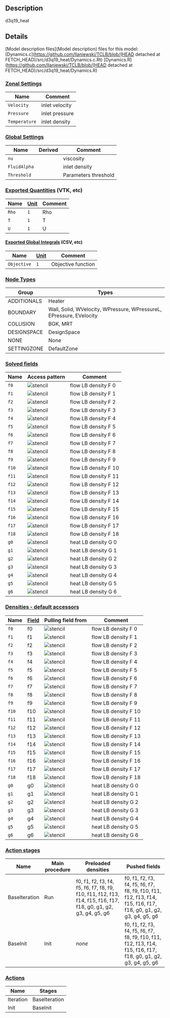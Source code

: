 

## Description
d3q19_heat

## Details
[Model description files](Model description) files for this model:
[Dynamics.c](https://github.com/llaniewski/TCLB/blob/(HEAD detached at FETCH_HEAD)/src/d3q19_heat/Dynamics.c.Rt)
[Dynamics.R](https://github.com/llaniewski/TCLB/blob/(HEAD detached at FETCH_HEAD)/src/d3q19_heat/Dynamics.R)

### [Zonal Settings](Settings)

| Name | Comment |
| --- | --- |
|`Velocity`|inlet velocity|
|`Pressure`|inlet pressure|
|`Temperature`|inlet density|


### [Global Settings](Settings)

| Name | Derived | Comment |
| --- | --- | --- |
|`nu`||viscosity|
|`FluidAlpha`||inlet density|
|`Threshold`||Parameters threshold|

### [Exported Quantities](Quantities) (VTK, etc)

| Name | [Unit](Units) | Comment |
| --- | --- | --- |
|`Rho`|`1`|Rho|
|`T`|`1`|T|
|`U`|`1`|U|

#### [Exported Global Integrals](Globals) (CSV, etc)

| Name | [Unit](Units) | Comment |
| --- | --- | --- |
|`Objective`|`1`|Objective function|

### [Node Types](Node-Types)

| Group | Types |
| --- | --- |
|ADDITIONALS|Heater|
|BOUNDARY|Wall, Solid, WVelocity, WPressure, WPressureL, EPressure, EVelocity|
|COLLISION|BGK, MRT|
|DESIGNSPACE|DesignSpace|
|NONE|None|
|SETTINGZONE|DefaultZone|

### [Solved fields](Fields)

| Name | Access pattern | Comment |
| --- | --- | --- |
|`f0`|![stencil](/images/st_b1p0p0p0p0p0p0.png)|flow LB density F 0|
|`f1`|![stencil](/images/st_b1n1p0p0n1p0p0.png)|flow LB density F 1|
|`f2`|![stencil](/images/st_b1p1p0p0p1p0p0.png)|flow LB density F 2|
|`f3`|![stencil](/images/st_b1p0n1p0p0n1p0.png)|flow LB density F 3|
|`f4`|![stencil](/images/st_b1p0p1p0p0p1p0.png)|flow LB density F 4|
|`f5`|![stencil](/images/st_b1p0p0n1p0p0n1.png)|flow LB density F 5|
|`f6`|![stencil](/images/st_b1p0p0p1p0p0p1.png)|flow LB density F 6|
|`f7`|![stencil](/images/st_b1n1n1p0n1n1p0.png)|flow LB density F 7|
|`f8`|![stencil](/images/st_b1p1n1p0p1n1p0.png)|flow LB density F 8|
|`f9`|![stencil](/images/st_b1n1p1p0n1p1p0.png)|flow LB density F 9|
|`f10`|![stencil](/images/st_b1p1p1p0p1p1p0.png)|flow LB density F 10|
|`f11`|![stencil](/images/st_b1n1p0n1n1p0n1.png)|flow LB density F 11|
|`f12`|![stencil](/images/st_b1p1p0n1p1p0n1.png)|flow LB density F 12|
|`f13`|![stencil](/images/st_b1n1p0p1n1p0p1.png)|flow LB density F 13|
|`f14`|![stencil](/images/st_b1p1p0p1p1p0p1.png)|flow LB density F 14|
|`f15`|![stencil](/images/st_b1p0n1n1p0n1n1.png)|flow LB density F 15|
|`f16`|![stencil](/images/st_b1p0p1n1p0p1n1.png)|flow LB density F 16|
|`f17`|![stencil](/images/st_b1p0n1p1p0n1p1.png)|flow LB density F 17|
|`f18`|![stencil](/images/st_b1p0p1p1p0p1p1.png)|flow LB density F 18|
|`g0`|![stencil](/images/st_b1p0p0p0p0p0p0.png)|heat LB density G 0|
|`g1`|![stencil](/images/st_b1n1p0p0n1p0p0.png)|heat LB density G 1|
|`g2`|![stencil](/images/st_b1p1p0p0p1p0p0.png)|heat LB density G 2|
|`g3`|![stencil](/images/st_b1p0n1p0p0n1p0.png)|heat LB density G 3|
|`g4`|![stencil](/images/st_b1p0p1p0p0p1p0.png)|heat LB density G 4|
|`g5`|![stencil](/images/st_b1p0p0n1p0p0n1.png)|heat LB density G 5|
|`g6`|![stencil](/images/st_b1p0p0p1p0p0p1.png)|heat LB density G 6|

### [Densities - default accessors](Densities)

| Name | [Field](Fields) | Pulling field from | Comment |
| --- | --- | --- | --- |
|`f0`|f0|![stencil](/images/st_b1p0p0p0p0p0p0.png)|flow LB density F 0|
|`f1`|f1|![stencil](/images/st_b1p1p0p0p1p0p0.png)|flow LB density F 1|
|`f2`|f2|![stencil](/images/st_b1n1p0p0n1p0p0.png)|flow LB density F 2|
|`f3`|f3|![stencil](/images/st_b1p0p1p0p0p1p0.png)|flow LB density F 3|
|`f4`|f4|![stencil](/images/st_b1p0n1p0p0n1p0.png)|flow LB density F 4|
|`f5`|f5|![stencil](/images/st_b1p0p0p1p0p0p1.png)|flow LB density F 5|
|`f6`|f6|![stencil](/images/st_b1p0p0n1p0p0n1.png)|flow LB density F 6|
|`f7`|f7|![stencil](/images/st_b1p1p1p0p1p1p0.png)|flow LB density F 7|
|`f8`|f8|![stencil](/images/st_b1n1p1p0n1p1p0.png)|flow LB density F 8|
|`f9`|f9|![stencil](/images/st_b1p1n1p0p1n1p0.png)|flow LB density F 9|
|`f10`|f10|![stencil](/images/st_b1n1n1p0n1n1p0.png)|flow LB density F 10|
|`f11`|f11|![stencil](/images/st_b1p1p0p1p1p0p1.png)|flow LB density F 11|
|`f12`|f12|![stencil](/images/st_b1n1p0p1n1p0p1.png)|flow LB density F 12|
|`f13`|f13|![stencil](/images/st_b1p1p0n1p1p0n1.png)|flow LB density F 13|
|`f14`|f14|![stencil](/images/st_b1n1p0n1n1p0n1.png)|flow LB density F 14|
|`f15`|f15|![stencil](/images/st_b1p0p1p1p0p1p1.png)|flow LB density F 15|
|`f16`|f16|![stencil](/images/st_b1p0n1p1p0n1p1.png)|flow LB density F 16|
|`f17`|f17|![stencil](/images/st_b1p0p1n1p0p1n1.png)|flow LB density F 17|
|`f18`|f18|![stencil](/images/st_b1p0n1n1p0n1n1.png)|flow LB density F 18|
|`g0`|g0|![stencil](/images/st_b1p0p0p0p0p0p0.png)|heat LB density G 0|
|`g1`|g1|![stencil](/images/st_b1p1p0p0p1p0p0.png)|heat LB density G 1|
|`g2`|g2|![stencil](/images/st_b1n1p0p0n1p0p0.png)|heat LB density G 2|
|`g3`|g3|![stencil](/images/st_b1p0p1p0p0p1p0.png)|heat LB density G 3|
|`g4`|g4|![stencil](/images/st_b1p0n1p0p0n1p0.png)|heat LB density G 4|
|`g5`|g5|![stencil](/images/st_b1p0p0p1p0p0p1.png)|heat LB density G 5|
|`g6`|g6|![stencil](/images/st_b1p0p0n1p0p0n1.png)|heat LB density G 6|

### [Action stages](Stages)

| Name | Main procedure | Preloaded densities | Pushed fields |
| --- | --- | --- | --- |
|BaseIteration|Run|f0, f1, f2, f3, f4, f5, f6, f7, f8, f9, f10, f11, f12, f13, f14, f15, f16, f17, f18, g0, g1, g2, g3, g4, g5, g6|f0, f1, f2, f3, f4, f5, f6, f7, f8, f9, f10, f11, f12, f13, f14, f15, f16, f17, f18, g0, g1, g2, g3, g4, g5, g6|
|BaseInit|Init|_none_|f0, f1, f2, f3, f4, f5, f6, f7, f8, f9, f10, f11, f12, f13, f14, f15, f16, f17, f18, g0, g1, g2, g3, g4, g5, g6|


### [Actions](Stages)

| Name | Stages |
| --- | --- |
|Iteration|BaseIteration|
|Init|BaseInit|

